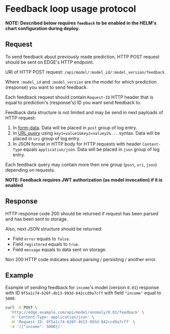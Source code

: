 # Feedback loop usage protocol
**NOTE: Described below requires `feedback` to be enabled in the HELM's chart configuration during deploy.**

## Request
To send feedback about previously made prediction, HTTP POST request should be sent on EDGE's HTTP endpoint.

URI of HTTP POST request: `/api/model/:model_id/:model_version/feedback`

Where `:model_id` and `:model_version` are the model for which prediction (response) you want to send feedback.

Each feedback request should contain `Request-ID` HTTP header that is equal to prediction's (response's) ID you want send feedback to.

Feedback data structure is not limited and may be send in next payloads of HTTP request:
1. In [form-data](https://tools.ietf.org/html/rfc7578). Data will be placed in `post` group of log entry.
2. In [URL query](https://tools.ietf.org/html/rfc3986#section-3.4) using `key1=value1&key2=valuey2&...` syntax. Data will be placed in `uri` group of log entry.
3. In JSON format in HTTP body for HTTP requests with header `Content-Type` equals `application/json`. Data will be placed in `json` group of log entry.

Each feedback query may contain more then one group (`post`, `uri`, `json`) depending on requests.

**NOTE: Feedback requires JWT authorization (as model invocation) if it is enabled**

## Response
HTTP response code 200 should be returned if request has been parsed and has been sent to storage.

Also, next JSON structure should be returned:
* Field `error` equals to `false`.
* Field `registered` equals to `true`.
* Field `message` equals to data sent on storage.

Non 200 HTTP code indicates about parsing / persisting / another error.

## Example
Example of sending feedback for `income`'s model (version `0.01`) response with ID `9f5a1c74-620f-4b13-993d-842ccd9a7cff`
 with field `"income"` equal to `5000`.

```bash
curl -X POST \
  'http://edge.example.com/api/model/anomaly/0.01/feedback' \
  -H 'Content-Type: application/json' \
  -H 'Request-ID: 9f5a1c74-620f-4b13-993d-842ccd9a7cff' \
  -d '[{"income": 5000}]'
```